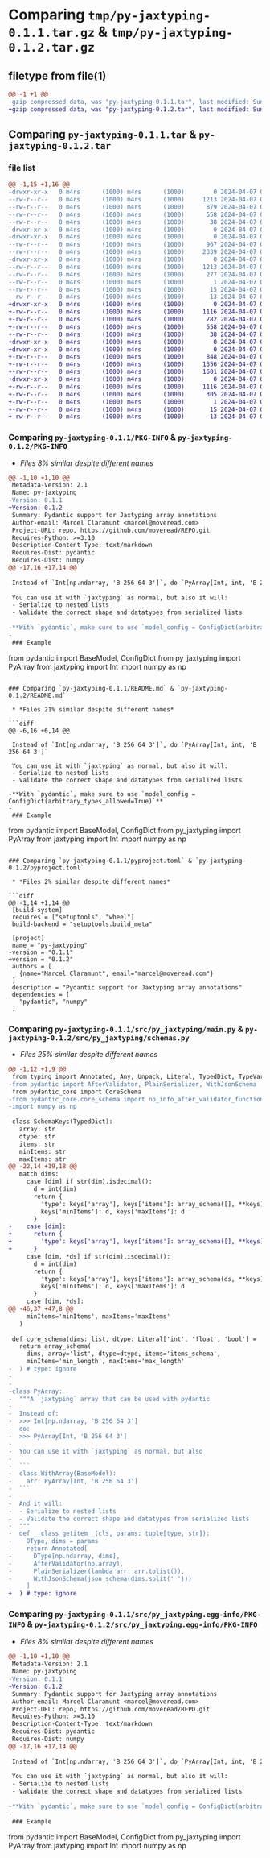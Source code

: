 # Comparing `tmp/py-jaxtyping-0.1.1.tar.gz` & `tmp/py-jaxtyping-0.1.2.tar.gz`

## filetype from file(1)

```diff
@@ -1 +1 @@
-gzip compressed data, was "py-jaxtyping-0.1.1.tar", last modified: Sun Apr  7 09:17:59 2024, max compression
+gzip compressed data, was "py-jaxtyping-0.1.2.tar", last modified: Sun Apr  7 09:59:29 2024, max compression
```

## Comparing `py-jaxtyping-0.1.1.tar` & `py-jaxtyping-0.1.2.tar`

### file list

```diff
@@ -1,15 +1,16 @@
-drwxr-xr-x   0 m4rs      (1000) m4rs      (1000)        0 2024-04-07 09:17:59.851787 py-jaxtyping-0.1.1/
--rw-r--r--   0 m4rs      (1000) m4rs      (1000)     1213 2024-04-07 09:17:59.851787 py-jaxtyping-0.1.1/PKG-INFO
--rw-r--r--   0 m4rs      (1000) m4rs      (1000)      879 2024-04-07 09:17:09.000000 py-jaxtyping-0.1.1/README.md
--rw-r--r--   0 m4rs      (1000) m4rs      (1000)      558 2024-04-07 09:17:57.000000 py-jaxtyping-0.1.1/pyproject.toml
--rw-r--r--   0 m4rs      (1000) m4rs      (1000)       38 2024-04-07 09:17:59.851787 py-jaxtyping-0.1.1/setup.cfg
-drwxr-xr-x   0 m4rs      (1000) m4rs      (1000)        0 2024-04-07 09:17:59.851787 py-jaxtyping-0.1.1/src/
-drwxr-xr-x   0 m4rs      (1000) m4rs      (1000)        0 2024-04-07 09:17:59.851787 py-jaxtyping-0.1.1/src/py_jaxtyping/
--rw-r--r--   0 m4rs      (1000) m4rs      (1000)      967 2024-04-07 09:17:42.000000 py-jaxtyping-0.1.1/src/py_jaxtyping/__init__.py
--rw-r--r--   0 m4rs      (1000) m4rs      (1000)     2339 2024-04-07 09:13:41.000000 py-jaxtyping-0.1.1/src/py_jaxtyping/main.py
-drwxr-xr-x   0 m4rs      (1000) m4rs      (1000)        0 2024-04-07 09:17:59.851787 py-jaxtyping-0.1.1/src/py_jaxtyping.egg-info/
--rw-r--r--   0 m4rs      (1000) m4rs      (1000)     1213 2024-04-07 09:17:59.000000 py-jaxtyping-0.1.1/src/py_jaxtyping.egg-info/PKG-INFO
--rw-r--r--   0 m4rs      (1000) m4rs      (1000)      277 2024-04-07 09:17:59.000000 py-jaxtyping-0.1.1/src/py_jaxtyping.egg-info/SOURCES.txt
--rw-r--r--   0 m4rs      (1000) m4rs      (1000)        1 2024-04-07 09:17:59.000000 py-jaxtyping-0.1.1/src/py_jaxtyping.egg-info/dependency_links.txt
--rw-r--r--   0 m4rs      (1000) m4rs      (1000)       15 2024-04-07 09:17:59.000000 py-jaxtyping-0.1.1/src/py_jaxtyping.egg-info/requires.txt
--rw-r--r--   0 m4rs      (1000) m4rs      (1000)       13 2024-04-07 09:17:59.000000 py-jaxtyping-0.1.1/src/py_jaxtyping.egg-info/top_level.txt
+drwxr-xr-x   0 m4rs      (1000) m4rs      (1000)        0 2024-04-07 09:59:29.491792 py-jaxtyping-0.1.2/
+-rw-r--r--   0 m4rs      (1000) m4rs      (1000)     1116 2024-04-07 09:59:29.481792 py-jaxtyping-0.1.2/PKG-INFO
+-rw-r--r--   0 m4rs      (1000) m4rs      (1000)      782 2024-04-07 09:59:23.000000 py-jaxtyping-0.1.2/README.md
+-rw-r--r--   0 m4rs      (1000) m4rs      (1000)      558 2024-04-07 09:59:27.000000 py-jaxtyping-0.1.2/pyproject.toml
+-rw-r--r--   0 m4rs      (1000) m4rs      (1000)       38 2024-04-07 09:59:29.491792 py-jaxtyping-0.1.2/setup.cfg
+drwxr-xr-x   0 m4rs      (1000) m4rs      (1000)        0 2024-04-07 09:59:29.481792 py-jaxtyping-0.1.2/src/
+drwxr-xr-x   0 m4rs      (1000) m4rs      (1000)        0 2024-04-07 09:59:29.481792 py-jaxtyping-0.1.2/src/py_jaxtyping/
+-rw-r--r--   0 m4rs      (1000) m4rs      (1000)      848 2024-04-07 09:59:12.000000 py-jaxtyping-0.1.2/src/py_jaxtyping/__init__.py
+-rw-r--r--   0 m4rs      (1000) m4rs      (1000)     1356 2024-04-07 09:58:46.000000 py-jaxtyping-0.1.2/src/py_jaxtyping/main.py
+-rw-r--r--   0 m4rs      (1000) m4rs      (1000)     1601 2024-04-07 09:57:49.000000 py-jaxtyping-0.1.2/src/py_jaxtyping/schemas.py
+drwxr-xr-x   0 m4rs      (1000) m4rs      (1000)        0 2024-04-07 09:59:29.481792 py-jaxtyping-0.1.2/src/py_jaxtyping.egg-info/
+-rw-r--r--   0 m4rs      (1000) m4rs      (1000)     1116 2024-04-07 09:59:29.000000 py-jaxtyping-0.1.2/src/py_jaxtyping.egg-info/PKG-INFO
+-rw-r--r--   0 m4rs      (1000) m4rs      (1000)      305 2024-04-07 09:59:29.000000 py-jaxtyping-0.1.2/src/py_jaxtyping.egg-info/SOURCES.txt
+-rw-r--r--   0 m4rs      (1000) m4rs      (1000)        1 2024-04-07 09:59:29.000000 py-jaxtyping-0.1.2/src/py_jaxtyping.egg-info/dependency_links.txt
+-rw-r--r--   0 m4rs      (1000) m4rs      (1000)       15 2024-04-07 09:59:29.000000 py-jaxtyping-0.1.2/src/py_jaxtyping.egg-info/requires.txt
+-rw-r--r--   0 m4rs      (1000) m4rs      (1000)       13 2024-04-07 09:59:29.000000 py-jaxtyping-0.1.2/src/py_jaxtyping.egg-info/top_level.txt
```

### Comparing `py-jaxtyping-0.1.1/PKG-INFO` & `py-jaxtyping-0.1.2/PKG-INFO`

 * *Files 8% similar despite different names*

```diff
@@ -1,10 +1,10 @@
 Metadata-Version: 2.1
 Name: py-jaxtyping
-Version: 0.1.1
+Version: 0.1.2
 Summary: Pydantic support for Jaxtyping array annotations
 Author-email: Marcel Claramunt <marcel@moveread.com>
 Project-URL: repo, https://github.com/moveread/REPO.git
 Requires-Python: >=3.10
 Description-Content-Type: text/markdown
 Requires-Dist: pydantic
 Requires-Dist: numpy
@@ -17,16 +17,14 @@
   
 Instead of `Int[np.ndarray, 'B 256 64 3']`, do `PyArray[Int, int, 'B 256 64 3']`
 
 You can use it with `jaxtyping` as normal, but also it will:
 - Serialize to nested lists
 - Validate the correct shape and datatypes from serialized lists
 
-**With `pydantic`, make sure to use `model_config = ConfigDict(arbitrary_types_allowed=True)`**
-
 ### Example
 ```
 from pydantic import BaseModel, ConfigDict
 from py_jaxtyping import PyArray
 from jaxtyping import Int
 import numpy as np
```

### Comparing `py-jaxtyping-0.1.1/README.md` & `py-jaxtyping-0.1.2/README.md`

 * *Files 21% similar despite different names*

```diff
@@ -6,16 +6,14 @@
   
 Instead of `Int[np.ndarray, 'B 256 64 3']`, do `PyArray[Int, int, 'B 256 64 3']`
 
 You can use it with `jaxtyping` as normal, but also it will:
 - Serialize to nested lists
 - Validate the correct shape and datatypes from serialized lists
 
-**With `pydantic`, make sure to use `model_config = ConfigDict(arbitrary_types_allowed=True)`**
-
 ### Example
 ```
 from pydantic import BaseModel, ConfigDict
 from py_jaxtyping import PyArray
 from jaxtyping import Int
 import numpy as np
```

### Comparing `py-jaxtyping-0.1.1/pyproject.toml` & `py-jaxtyping-0.1.2/pyproject.toml`

 * *Files 2% similar despite different names*

```diff
@@ -1,14 +1,14 @@
 [build-system]
 requires = ["setuptools", "wheel"]
 build-backend = "setuptools.build_meta"
 
 [project]
 name = "py-jaxtyping"
-version = "0.1.1"
+version = "0.1.2"
 authors = [
   {name="Marcel Claramunt", email="marcel@moveread.com"}
 ]
 description = "Pydantic support for Jaxtyping array annotations"
 dependencies = [
   "pydantic", "numpy"
 ]
```

### Comparing `py-jaxtyping-0.1.1/src/py_jaxtyping/main.py` & `py-jaxtyping-0.1.2/src/py_jaxtyping/schemas.py`

 * *Files 25% similar despite different names*

```diff
@@ -1,12 +1,9 @@
 from typing import Annotated, Any, Unpack, Literal, TypedDict, TypeVar
-from pydantic import AfterValidator, PlainSerializer, WithJsonSchema
 from pydantic_core import CoreSchema
-from pydantic_core.core_schema import no_info_after_validator_function
-import numpy as np
 
 class SchemaKeys(TypedDict):
   array: str
   dtype: str
   items: str
   minItems: str
   maxItems: str
@@ -22,14 +19,18 @@
   match dims:
     case [dim] if str(dim).isdecimal():
       d = int(dim)
       return {
         'type': keys['array'], keys['items']: array_schema([], **keys),
         keys['minItems']: d, keys['maxItems']: d
       }
+    case [dim]:
+      return {
+        'type': keys['array'], keys['items']: array_schema([], **keys),
+      }
     case [dim, *ds] if str(dim).isdecimal():
       d = int(dim)
       return {
         'type': keys['array'], keys['items']: array_schema(ds, **keys),
         keys['minItems']: d, keys['maxItems']: d
       }
     case [dim, *ds]:
@@ -46,37 +47,8 @@
     minItems='minItems', maxItems='maxItems'
   )
 
 def core_schema(dims: list, dtype: Literal['int', 'float', 'bool'] = 'int') -> CoreSchema:
   return array_schema(
     dims, array='list', dtype=dtype, items='items_schema',
     minItems='min_length', maxItems='max_length'
-  ) # type: ignore
-
-
-class PyArray:
-  """A `jaxtyping` array that can be used with pydantic
-  
-  Instead of:
-  >>> Int[np.ndarray, 'B 256 64 3']
-  do:
-  >>> PyArray[Int, 'B 256 64 3']
-
-  You can use it with `jaxtyping` as normal, but also
-
-  ```
-  class WithArray(BaseModel):
-    arr: PyArray[Int, 'B 256 64 3']
-  ```
-
-  And it will:
-  - Serialize to nested lists
-  - Validate the correct shape and datatypes from serialized lists
-  """
-  def __class_getitem__(cls, params: tuple[type, str]):
-    DType, dims = params
-    return Annotated[
-      DType[np.ndarray, dims],
-      AfterValidator(np.array),
-      PlainSerializer(lambda arr: arr.tolist()),
-      WithJsonSchema(json_schema(dims.split(' ')))
-    ]
+  ) # type: ignore
```

### Comparing `py-jaxtyping-0.1.1/src/py_jaxtyping.egg-info/PKG-INFO` & `py-jaxtyping-0.1.2/src/py_jaxtyping.egg-info/PKG-INFO`

 * *Files 8% similar despite different names*

```diff
@@ -1,10 +1,10 @@
 Metadata-Version: 2.1
 Name: py-jaxtyping
-Version: 0.1.1
+Version: 0.1.2
 Summary: Pydantic support for Jaxtyping array annotations
 Author-email: Marcel Claramunt <marcel@moveread.com>
 Project-URL: repo, https://github.com/moveread/REPO.git
 Requires-Python: >=3.10
 Description-Content-Type: text/markdown
 Requires-Dist: pydantic
 Requires-Dist: numpy
@@ -17,16 +17,14 @@
   
 Instead of `Int[np.ndarray, 'B 256 64 3']`, do `PyArray[Int, int, 'B 256 64 3']`
 
 You can use it with `jaxtyping` as normal, but also it will:
 - Serialize to nested lists
 - Validate the correct shape and datatypes from serialized lists
 
-**With `pydantic`, make sure to use `model_config = ConfigDict(arbitrary_types_allowed=True)`**
-
 ### Example
 ```
 from pydantic import BaseModel, ConfigDict
 from py_jaxtyping import PyArray
 from jaxtyping import Int
 import numpy as np
```

